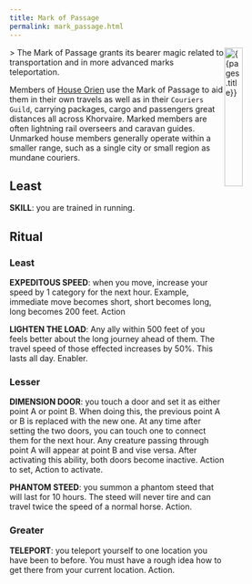 ```yaml
---
title: Mark of Passage
permalink: mark_passage.html
---
```

<img src="images/dragonmarks/{{page.title}}.jpg" alt='{{pages.title}}' style="float:right; width:25%;">
> The Mark of Passage grants its bearer magic related to transportation and in more advanced marks teleportation.

Members of [House Orien](orien.html) use the Mark of Passage to aid them in their own travels as well as in their `Couriers Guild`, carrying packages, cargo and passengers great distances all across Khorvaire. Marked members are often lightning rail overseers and caravan guides. Unmarked house members generally operate within a smaller range, such as a single city or small region as mundane couriers.

## Least 
**SKILL**: you are trained in running.

## Ritual
### Least
**EXPEDITOUS SPEED**: when you move, increase your speed by 1 category for the next hour. Example, immediate move becomes short, short becomes long, long becomes 200 feet. Action

**LIGHTEN THE LOAD**: Any ally within 500 feet of you feels better about the long journey ahead of them. The travel speed of those effected increases by 50%. This lasts all day. Enabler.

### Lesser
**DIMENSION DOOR**: you touch a door and set it as either point A or point B. When doing this, the previous point A or B is replaced with the new one. At any time after setting the two doors, you can touch one to connect them for the next hour. Any creature passing through point A will appear at point B and vise versa. After activating this ability, both doors become inactive. Action to set, Action to activate.

**PHANTOM STEED**: you summon a phantom steed that will last for 10 hours. The steed will never tire and can travel twice the speed of a normal horse. Action.

### Greater
**TELEPORT**: you teleport yourself to one location you have been to before. You must have a rough idea how to get there from your current location. Action.